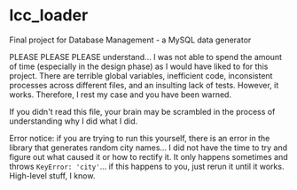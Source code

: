 # lcc_loader
Final project for Database Management - a MySQL data generator

PLEASE PLEASE PLEASE understand... I was not able to spend the amount of time (especially in the design phase) 
as I would have liked to for this project. There are terrible global variables, inefficient code, inconsistent
processes across different files, and an insulting lack of tests. However, it works. Therefore, I rest my case 
and you have been warned. 

If you didn't read this file, your brain may be scrambled in the process of understanding why I did what I did.

Error notice: if you are trying to run this yourself, there is an error in the library that generates random city
names... I did not have the time to try and figure out what caused it or how to rectify it. It only happens 
sometimes and throws `KeyError: 'city'`... if this happens to you, just rerun it until it works. High-level stuff,
I know.
